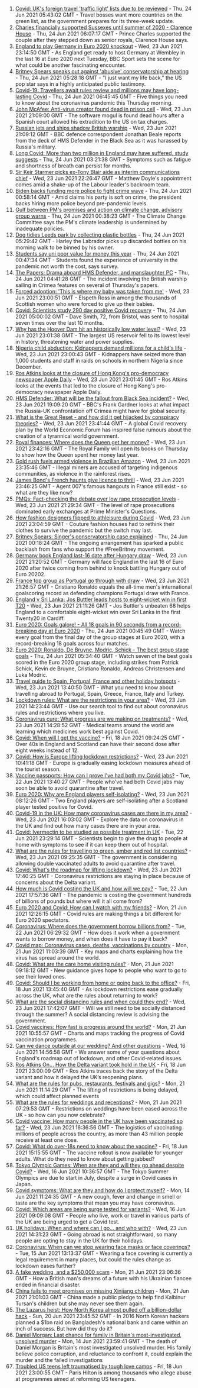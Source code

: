 1. [Covid: UK's foreign travel 'traffic light' lists due to be reviewed](https://www.bbc.co.uk/news/uk-57590119) - Thu, 24 Jun 2021 05:43:02 GMT - Travel bosses want more countries on the green list, as the government prepares for its three-week update.
2. [Charles financially supported Sussexes until summer of 2020 - Clarence House](https://www.bbc.co.uk/news/uk-57589216) - Thu, 24 Jun 2021 06:07:17 GMT - Prince Charles supported the couple after they stepped down as senior royals, Clarence House says.
3. [England to play Germany in Euro 2020 knockout](https://www.bbc.co.uk/sport/football/57590519) - Wed, 23 Jun 2021 23:14:50 GMT - As England get ready to host Germany at Wembley in the last 16 at Euro 2020 next Tuesday, BBC Sport sets the scene for what could be another fascinating encounter.
4. [Britney Spears speaks out against 'abusive' conservatorship at hearing](https://www.bbc.co.uk/news/world-us-canada-57586405) - Thu, 24 Jun 2021 05:28:18 GMT - "I just want my life back," the US pop star says in a highly anticipated public testimony.
5. [Covid-19: Travellers await rules review and millions may have long-lasting Covid](https://www.bbc.co.uk/news/uk-57587196) - Thu, 24 Jun 2021 06:45:45 GMT - Five things you need to know about the coronavirus pandemic this Thursday morning.
6. [John McAfee: Anti-virus creator found dead in prison cell](https://www.bbc.co.uk/news/world-europe-57589822) - Wed, 23 Jun 2021 21:09:00 GMT - The software mogul is found dead hours after a Spanish court allowed his extradition to the US on tax charges.
7. [Russian jets and ships shadow British warship](https://www.bbc.co.uk/news/world-europe-57587777) - Wed, 23 Jun 2021 21:09:12 GMT - BBC defence correspondent Jonathan Beale reports from the deck of HMS Defender in the Black Sea as it was harassed by Russia's military.
8. [Long Covid: More than two million in England may have suffered, study suggests](https://www.bbc.co.uk/news/health-57584295) - Thu, 24 Jun 2021 03:21:38 GMT - Symptoms such as fatigue and shortness of breath can persist for months.
9. [Sir Keir Starmer picks ex-Tony Blair aide as interim communications chief](https://www.bbc.co.uk/news/uk-politics-57590128) - Wed, 23 Jun 2021 22:26:47 GMT - Matthew Doyle's appointment comes amid a shake-up of the Labour leader's backroom team.
10. [Biden backs funding more police to fight crime wave](https://www.bbc.co.uk/news/world-us-canada-57589416) - Thu, 24 Jun 2021 00:58:14 GMT - Amid claims his party is soft on crime, the president backs hiring more police beyond pre-pandemic levels.
11. [Gulf between PM's promises and action on climate change, advisory group warns](https://www.bbc.co.uk/news/science-environment-57580254) - Thu, 24 Jun 2021 00:38:23 GMT - The Climate Change Committee says the PM's climate leadership is undermined by inadequate policies.
12. [Dog tidies Leeds park by collecting plastic bottles](https://www.bbc.co.uk/news/uk-england-leeds-57586094) - Thu, 24 Jun 2021 05:29:42 GMT - Harley the Labrador picks up discarded bottles on his morning walk to be binned by his owner.
13. [Students say uni poor value for money this year](https://www.bbc.co.uk/news/education-57586742) - Thu, 24 Jun 2021 00:47:34 GMT - Students found the experience of university in the pandemic not worth the cost, says survey.
14. [The Papers: Drama aboard HMS Defender, and manslaughter PC](https://www.bbc.co.uk/news/blogs-the-papers-57590098) - Thu, 24 Jun 2021 04:41:28 GMT - The incident involving the British warship sailing in Crimea features on several of Thursday's papers.
15. [Forced adoption: 'This is where my baby was taken from me'](https://www.bbc.co.uk/news/uk-scotland-57586966) - Wed, 23 Jun 2021 23:00:51 GMT - Elspeth Ross in among the thousands of Scottish women who were forced to give up their babies.
16. [Covid: Scientists study 290 day positive Covid recovery](https://www.bbc.co.uk/news/uk-57586965) - Thu, 24 Jun 2021 05:00:02 GMT - Dave Smith, 72, from Bristol, was sent to hospital seven times over the last 10 months.
17. [Why has the Hoover Dam hit an historically low water level?](https://www.bbc.co.uk/news/world-us-canada-57535203) - Wed, 23 Jun 2021 23:01:38 GMT - The largest US reservoir fell to its lowest level in history, threatening water and power supplies.
18. [Nigeria child abduction: Kidnappers demand millions for a child's life](https://www.bbc.co.uk/news/world-africa-57586884) - Wed, 23 Jun 2021 23:00:43 GMT - Kidnappers have seized more than 1,000 students and staff in raids on schools in northern Nigeria since December.
19. [Ros Atkins looks at the closure of Hong Kong's pro-democracy newspaper Apple Daily](https://www.bbc.co.uk/news/world-asia-57586964) - Wed, 23 Jun 2021 23:01:45 GMT - Ros Atkins looks at the events that led to the closure of Hong Kong's pro-democracy newspaper Apple Daily.
20. [HMS Defender: What will be the fallout from Black Sea incident?](https://www.bbc.co.uk/news/world-europe-57589366) - Wed, 23 Jun 2021 19:09:20 GMT - BBC's Frank Gardner looks at what impact the Russia-UK confrontation off Crimea might have for global security.
21. [What is the Great Reset - and how did it get hijacked by conspiracy theories?](https://www.bbc.co.uk/news/blogs-trending-57532368) - Wed, 23 Jun 2021 23:41:44 GMT - A global Covid recovery plan by the World Economic Forum has inspired false rumours about the creation of a tyrannical world government.
22. [Royal finances: Where does the Queen get her money?](https://www.bbc.co.uk/news/explainers-57559653) - Wed, 23 Jun 2021 23:42:16 GMT - The Royal Family will open its books on Thursday to show how the Queen spent her money last year.
23. [Gold rush fuels armed violence in Brazilian Amazon](https://www.bbc.co.uk/news/world-latin-america-57157017) - Wed, 23 Jun 2021 23:35:46 GMT - Illegal miners are accused of targeting indigenous communities, as violence in the rainforest rises.
24. [James Bond's French haunts give licence to thrill](https://www.bbc.co.uk/news/world-europe-57511356) - Wed, 23 Jun 2021 23:46:25 GMT - Agent 007's famous hangouts in France still exist - so what are they like now?
25. [PMQs: Fact-checking the debate over low rape prosecution levels](https://www.bbc.co.uk/news/57583830) - Wed, 23 Jun 2021 21:29:34 GMT - The level of rape prosecutions dominated early exchanges at Prime Minister's Questions.
26. [How fashion designers flipped to athleisure during Covid](https://www.bbc.co.uk/news/business-57557725) - Wed, 23 Jun 2021 23:04:59 GMT - Couture fashion houses had to rethink their clothes to survive the pandemic but the switch may last.
27. [Britney Spears: Singer's conservatorship case explained](https://www.bbc.co.uk/news/world-us-canada-53494405) - Thu, 24 Jun 2021 00:18:24 GMT - The ongoing arrangement has sparked a public backlash from fans who support the #FreeBritney movement.
28. [Germany book England last-16 date after Hungary draw](https://www.bbc.co.uk/sport/football/51198467) - Wed, 23 Jun 2021 21:20:52 GMT - Germany will face England in the last 16 of Euro 2020 after twice coming from behind to knock battling Hungary out of Euro 20202.
29. [France top group as Portugal go through with draw](https://www.bbc.co.uk/sport/football/51198474) - Wed, 23 Jun 2021 21:26:57 GMT - Cristiano Ronaldo equals the all-time men's international goalscoring record as defending champions Portugal draw with France.
30. [England v Sri Lanka: Jos Buttler leads hosts to eight-wicket win in first T20](https://www.bbc.co.uk/sport/cricket/57587454) - Wed, 23 Jun 2021 21:11:26 GMT - Jos Buttler's unbeaten 68 helps England to a comfortable eight-wicket win over Sri Lanka in the first Twenty20 in Cardiff.
31. [Euro 2020: Goals galore! - All 18 goals in 90 seconds from a record-breaking day at Euro 2020](https://www.bbc.co.uk/sport/av/football/57590949) - Thu, 24 Jun 2021 00:45:49 GMT - Watch every goal from the final day of the group stages at Euro 2020, with a record-breaking 18 goals across four matches.
32. [Euro 2020: Ronaldo, De Bruyne, Modric, Schick - The best group stage goals](https://www.bbc.co.uk/sport/av/football/57588494) - Thu, 24 Jun 2021 05:34:40 GMT - Watch seven of the best goals scored in the Euro 2020 group stage, including strikes from Patrick Schick, Kevin de Bruyne, Cristiano Ronaldo, Andreas Christensen and Luka Modric.
33. [Travel guide to Spain, Portugal, France and other holiday hotspots](https://www.bbc.co.uk/news/explainers-56997931) - Wed, 23 Jun 2021 13:40:50 GMT - What you need to know about travelling abroad to Portugal, Spain, Greece, France, Italy and Turkey.
34. [Lockdown rules: What are the restrictions in your area?](https://www.bbc.co.uk/news/uk-54373904) - Wed, 23 Jun 2021 14:23:44 GMT - Use our search tool to find out about coronavirus rules and restrictions where you live.
35. [Coronavirus cure: What progress are we making on treatments?](https://www.bbc.co.uk/news/health-52354520) - Wed, 23 Jun 2021 14:28:52 GMT - Medical teams around the world are learning which medicines work best against Covid.
36. [Covid: When will I get the vaccine?](https://www.bbc.co.uk/news/health-55045639) - Fri, 18 Jun 2021 09:24:25 GMT - Over 40s in England and Scotland can have their second dose after eight weeks instead of 12.
37. [Covid: How is Europe lifting lockdown restrictions?](https://www.bbc.co.uk/news/explainers-53640249) - Wed, 23 Jun 2021 10:41:18 GMT - Europe is gradually easing lockdown measures ahead of the tourist season.
38. [Vaccine passports: How can I prove I've had both my Covid jabs?](https://www.bbc.co.uk/news/explainers-55718553) - Tue, 22 Jun 2021 13:40:27 GMT - People who've had both Covid jabs may soon be able to avoid quarantine after travel.
39. [Euro 2020: Why are England players self-isolating?](https://www.bbc.co.uk/news/explainers-57568450) - Wed, 23 Jun 2021 08:12:26 GMT - Two England players are self-isolating after a Scotland player tested positive for Covid.
40. [Covid-19 in the UK: How many coronavirus cases are there in my area?](https://www.bbc.co.uk/news/uk-51768274) - Wed, 23 Jun 2021 16:03:02 GMT - Explore the data on coronavirus in the UK and find out how many cases there are in your area.
41. [Covid: Ivermectin to be studied as possible treatment in UK](https://www.bbc.co.uk/news/health-57570377) - Tue, 22 Jun 2021 23:29:14 GMT - Scientists begin to give the drug to people at home with symptoms to see if it can keep them out of hospital.
42. [What are the rules for travelling to green, amber and red list countries?](https://www.bbc.co.uk/news/explainers-52544307) - Wed, 23 Jun 2021 09:25:35 GMT - The government is considering allowing double vaccinated adults to avoid quarantine after travel.
43. [Covid: What's the roadmap for lifting lockdown?](https://www.bbc.co.uk/news/explainers-52530518) - Wed, 23 Jun 2021 17:40:25 GMT - Coronavirus restrictions are staying in place because of concerns about the Delta variant.
44. [How much is Covid costing the UK and how will we pay?](https://www.bbc.co.uk/news/business-52663523) - Tue, 22 Jun 2021 17:57:36 GMT - The pandemic is costing the government hundreds of billions of pounds but where will it all come from?
45. [Euro 2020 and Covid: How can I watch with my friends?](https://www.bbc.co.uk/news/uk-57386719) - Mon, 21 Jun 2021 12:26:15 GMT - Covid rules are making things a bit different for Euro 2020 spectators.
46. [Coronavirus: Where does the government borrow billions from?](https://www.bbc.co.uk/news/business-50504151) - Tue, 22 Jun 2021 06:29:32 GMT - How does it work when a government wants to borrow money, and when does it have to pay it back?
47. [Covid map: Coronavirus cases, deaths, vaccinations by country](https://www.bbc.co.uk/news/world-51235105) - Mon, 21 Jun 2021 11:03:39 GMT - Key maps and charts explaining how the virus has spread around the world.
48. [Covid: What are the care home visiting rules?](https://www.bbc.co.uk/news/explainers-53503712) - Mon, 21 Jun 2021 09:18:12 GMT - New guidance gives hope to people who want to go to see their loved ones.
49. [Covid: Should I be working from home or going back to the office?](https://www.bbc.co.uk/news/business-52567567) - Fri, 18 Jun 2021 13:45:40 GMT - As lockdown restrictions ease gradually across the UK, what are the rules about returning to work?
50. [What are the social distancing rules and when could they end?](https://www.bbc.co.uk/news/uk-51506729) - Wed, 23 Jun 2021 17:42:07 GMT - Will we still need to be socially distanced through the summer? A social distancing review is advising the government.
51. [Covid vaccines: How fast is progress around the world?](https://www.bbc.co.uk/news/world-56237778) - Mon, 21 Jun 2021 10:55:57 GMT - Charts and maps tracking the progress of Covid vaccination programmes.
52. [Can we dance outside at our wedding? And other questions](https://www.bbc.co.uk/news/world-asia-china-51176409) - Wed, 16 Jun 2021 14:56:58 GMT - We answer some of your questions about England's roadmap out of lockdown, and other Covid-related issues.
53. [Ros Atkins On… How the Delta variant took hold in the UK](https://www.bbc.co.uk/news/health-57532764) - Fri, 18 Jun 2021 23:00:09 GMT - Ros Atkins traces back the story of the Delta variant and how it delayed the UK’s reopening plans.
54. [What are the rules for pubs, restaurants, festivals and gigs?](https://www.bbc.co.uk/news/business-52977388) - Mon, 21 Jun 2021 11:14:29 GMT - The lifting of restrictions is being delayed, which could affect planned events
55. [What are the rules for weddings and receptions?](https://www.bbc.co.uk/news/explainers-52811509) - Mon, 21 Jun 2021 07:29:53 GMT - Restrictions on weddings have been eased across the UK - so how can you now celebrate?
56. [Covid vaccine: How many people in the UK have been vaccinated so far?](https://www.bbc.co.uk/news/health-55274833) - Wed, 23 Jun 2021 16:36:56 GMT - The logistics of vaccinating millions of people across the country, as more than 43 million people receive at least one dose.
57. [Covid: What do over-18s need to know about the vaccine?](https://www.bbc.co.uk/news/health-57273875) - Fri, 18 Jun 2021 15:15:55 GMT - The vaccine rollout is now available for younger adults. What do they need to know about getting jabbed?
58. [Tokyo Olympic Games: When are they and will they go ahead despite Covid?](https://www.bbc.co.uk/news/world-asia-57240044) - Wed, 16 Jun 2021 10:36:57 GMT - The Tokyo Summer Olympics are due to start in July, despite a surge in Covid cases in Japan.
59. [Covid symptoms: What are they and how do I protect myself?](https://www.bbc.co.uk/news/health-51048366) - Mon, 14 Jun 2021 11:24:35 GMT - A new cough, fever and change in smell or taste are the key symptoms that mean you may have coronavirus.
60. [Covid: Which areas are being surge tested for variants?](https://www.bbc.co.uk/news/explainers-54872039) - Wed, 16 Jun 2021 09:09:08 GMT - People who live, work or travel in various parts of the UK are being urged to get a Covid test.
61. [UK holidays: When and where can I go... and who with?](https://www.bbc.co.uk/news/explainers-52646738) - Wed, 23 Jun 2021 14:31:23 GMT - Going abroad is not straightforward, so many people are opting to stay in the UK for their holidays.
62. [Coronavirus: When can we stop wearing face masks or face coverings?](https://www.bbc.co.uk/news/health-51205344) - Tue, 15 Jun 2021 13:13:37 GMT - Wearing a face covering is currently a legal requirement in many places, but could the rules change as lockdown eases further?
63. [A fake wedding, and a $250,000 scam](https://www.bbc.co.uk/news/world-europe-57358241) - Mon, 21 Jun 2021 23:06:36 GMT - How a British man's dreams of a future with his Ukrainian fiancee ended in financial disaster.
64. [China fails to meet promises on missing Xinjiang children](https://www.bbc.co.uk/news/world-asia-china-57512954) - Mon, 21 Jun 2021 21:01:03 GMT - China made a public pledge to help find Kalbinur Tursan's children but she may never see them again.
65. [The Lazarus heist: How North Korea almost pulled off a billion-dollar hack](https://www.bbc.co.uk/news/stories-57520169) - Sun, 20 Jun 2021 23:45:52 GMT - In 2016 North Korean hackers planned a $1bn raid on Bangladesh's national bank and came within an inch of success. But how did they do it?
66. [Daniel Morgan: Last chance for family in Britain's most-investigated, unsolved murder](https://www.bbc.co.uk/news/uk-57073302) - Mon, 14 Jun 2021 23:59:41 GMT - The death of Daniel Morgan is Britain's most investigated unsolved murder. His family believe police corruption, and reluctance to confront it, could explain the murder and the failed investigations
67. [Troubled US teens left traumatised by tough love camps](https://www.bbc.co.uk/news/world-us-canada-57442175) - Fri, 18 Jun 2021 23:00:55 GMT - Paris Hilton is among thousands who allege abuse at programmes aimed at reforming US teenagers.
